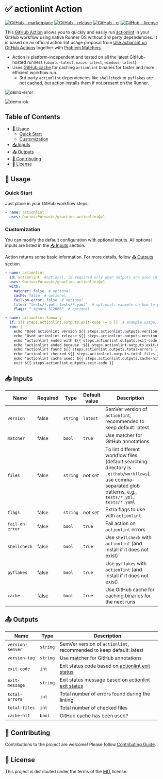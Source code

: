 # ✅ actionlint Action

[![GitHub - marketplace](https://img.shields.io/badge/marketplace-actionlint-blue?logo=github&style=flat-square)](https://github.com/marketplace/actions/actionlint)
[![GitHub - release](https://img.shields.io/github/v/release/DariuszPorowski/ghaction-actionlint?style=flat-square)](https://github.com/DariuszPorowski/ghaction-actionlint/releases/latest)
[![GitHub - ci](https://img.shields.io/github/actions/workflow/status/DariuszPorowski/ghaction-actionlint/ci.yml?logo=github&label=CI&style=flat-square&branch=main&event=push)](https://github.com/DariuszPorowski/ghaction-actionlint/actions/workflows/ci.yml?query=branch%3Amain+event%3Apush)
[![GitHub - license](https://img.shields.io/github/license/DariuszPorowski/ghaction-actionlint?style=flat-square)](https://github.com/DariuszPorowski/ghaction-actionlint/blob/main/LICENSE)

This [GitHub Action](https://github.com/features/actions) allows you to quickly and easily run [actionlint](https://github.com/rhysd/actionlint) in your GitHub workflow using native Runner OS without 3rd party dependencies. It is based on an official action lint usage proposal from [Use actionlint on GitHub Actions](https://github.com/rhysd/actionlint/blob/main/docs/usage.md#use-actionlint-on-github-actions) together with [Problem Matchers](https://github.com/rhysd/actionlint/blob/main/docs/usage.md#problem-matchers).

- Action is platform-independent and tested on all the latest GitHub-hosted runners (`ubuntu-latest`, `macos-latest`, `windows-latest`).
- Uses [GitHub cache](https://docs.github.com/en/actions/using-workflows/caching-dependencies-to-speed-up-workflows) for caching `actionlint` binaries for faster and more efficient workflow run.
  - 3rd party `actionlint` dependencies like `shellcheck` or `pyflakes` are not cached, but action installs them if not present on the Runner.

![demo-error](https://raw.githubusercontent.com/DariuszPorowski/ghaction-actionlint/main/assets/images/demo-error.png)

![demo-ok](https://raw.githubusercontent.com/DariuszPorowski/ghaction-actionlint/main/assets/images/demo-ok.png)

## Table of Contents <!-- omit in toc -->

- [🤔 Usage](#-usage)
  - [Quick Start](#quick-start)
  - [Customization](#customization)
- [📥 Inputs](#-inputs)
- [📤 Outputs](#-outputs)
- [👥 Contributing](#-contributing)
- [📄 License](#-license)

## 🤔 Usage

### Quick Start

Just place in your GitHub workflow steps:

```yaml
- name: actionlint
  uses: DariuszPorowski/ghaction-actionlint@v1
```

### Customization

You can modify the default configuration with optional inputs. All optional inputs are listed in the [📥 Inputs](#-inputs) section.

Action returns some basic information. For more details, follow [📤 Outputs](#-outputs) section.

```yaml
- name: actionlint
  id: actionlint  #optional, id required only when outputs are used in the workflow steps later
  uses: DariuszPorowski/ghaction-actionlint@v1
  with:
    matcher: false  # optional
    cache: false  # optional
    fail-on-error: false  # optional
    files: "tests/*.yml, tests/*.yaml"  # optional, example on how to grab all .yml and .yaml files from the test directory
    flags: "-ignore SC2086"  # optional

- name: actionlint Summary
  if: ${{ steps.actionlint.outputs.exit-code != 0 }}  # example usage, do echo only when actionlint action failed
  run: |
    echo "Used actionlint version ${{ steps.actionlint.outputs.version-semver }}"
    echo "Used actionlint release ${{ steps.actionlint.outputs.version-tag }}"
    echo "actionlint ended with ${{ steps.actionlint.outputs.exit-code }} exit code"
    echo "actionlint ended because '${{ steps.actionlint.outputs.exit-message }}'"
    echo "actionlint found ${{ steps.actionlint.outputs.total-errors }} errors"
    echo "actionlint checked ${{ steps.actionlint.outputs.total-files }} files"
    echo "actionlint cache used: ${{ steps.actionlint.outputs.cache-hit }}"
    exit ${{ steps.actionlint.outputs.exit-code }}
```

## 📥 Inputs

| Name            | Required | Type     | Default value | Description                                                                                                                                                 |
|-----------------|----------|----------|---------------|-------------------------------------------------------------------------------------------------------------------------------------------------------------|
| `version`       | false    | `string` | `latest`      | SemVer version of `actionlint`, recommended to keep default: latest                                                                                         |
| `matcher`       | false    | `bool`   | `true`        | Use matcher for GitHub annotations                                                                                                                          |
| `files`         | false    | `string` | *not set*     | To lint different workflow files (default searching directory is `.github/workflows`), use comma-separated glob patterns, e.g., `tests/*.yml, tests/*.yaml` |
| `flags`         | false    | `string` | *not set*     | Extra flags to use with `actionlint`                                                                                                                        |
| `fail-on-error` | false    | `bool`   | `true`        | Fail action on `actionlint` errors                                                                                                                          |
| `shellcheck`    | false    | `bool`   | `true`        | Use `shellcheck` with `actionlint` (and install if it does not exist)                                                                                       |
| `pyflakes`      | false    | `bool`   | `true`        | Use `pyflakes` with `actionlint` (and install if it does not exist)                                                                                         |
| `cache`         | false    | `bool`   | `true`        | Use GitHub cache for caching binaries for the next runs                                                                                                     |

## 📤 Outputs

| Name             | Type     | Description                                                                                                                    |
|------------------|----------|--------------------------------------------------------------------------------------------------------------------------------|
| `version-semver` | `string` | SemVer version of `actionlint`, recommended to keep default: latest                                                            |
| `version-tag`    | `string` | Use matcher for GitHub annotations                                                                                             |
| `exit-code`      | `int`    | Exit status code based on [actionlint exit status](https://github.com/rhysd/actionlint/blob/main/docs/usage.md#exit-status)    |
| `exit-message`   | `string` | Exit status message based on [actionlint exit status](https://github.com/rhysd/actionlint/blob/main/docs/usage.md#exit-status) |
| `total-errors`   | `int`    | Total number of errors found during the linting                                                                                |
| `total-files`    | `int`    | Total number of checked files                                                                                                  |
| `cache-hit`      | `bool`   | GitHub cache has been used?                                                                                                    |

## 👥 Contributing

Contributions to the project are welcome! Please follow [Contributing Guide](https://github.com/DariuszPorowski/ghaction-actionlint/blob/main/.github/CONTRIBUTING.md).

## 📄 License

This project is distributed under the terms of the [MIT](https://github.com/DariuszPorowski/ghaction-actionlint/blob/main/LICENSE) license.
